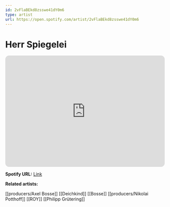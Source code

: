 ```yaml
---
id: 2vFlaBEkd8zsswe41dY0m6
type: artist
url: https://open.spotify.com/artist/2vFlaBEkd8zsswe41dY0m6
---
```

# Herr Spiegelei

<iframe style="border-radius:12px" src="https://open.spotify.com/embed/artist/2vFlaBEkd8zsswe41dY0m6" width="100%" height="352" frameBorder="0" allowfullscreen="" allow="autoplay; clipboard-write; encrypted-media; fullscreen; picture-in-picture" loading="lazy"></iframe>

**Spotify URL:** [Link](https://open.spotify.com/artist/2vFlaBEkd8zsswe41dY0m6)

**Related artists:**

[[producers/Axel Bosse]]
[[Deichkind]]
[[Bosse]]
[[producers/Nikolai Potthoff]]
[[ROY]]
[[Philipp Grütering]]
